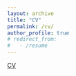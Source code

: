 ```yaml
---
layout: archive
title: "CV"
permalink: /cv/
author_profile: true
# redirect_from:
#   - /resume
---
```


<!-- {% include base_path %} -->

[CV](http://wuyinjun-1993.github.io/files/YinjunWu_CV.pdf)

<!-- Education
======
* B.S. Department of Automation, Tsinghua University, Aug. 2012-Jul. 2016
* Ph.D. Department of Computer and Information Science, University of Pennsylvania, Aug. 2016-Aug. 2021
* Post-Doc, Department of Computer and Information Science, University of Pennsylvania, Sep. 2021-Jan. 2024

Work experience
======
* Summer 2015: Research Assistant
  * Github University
  * Duties included: Tagging issues
  * Supervisor: Professor Git

* Fall 2015: Research Assistant
  * Github University
  * Duties included: Merging pull requests
  * Supervisor: Professor Hub
  
Skills
======
* Skill 1
* Skill 2
  * Sub-skill 2.1
  * Sub-skill 2.2
  * Sub-skill 2.3
* Skill 3

Publications
======
  <ul>{% for post in site.publications %}
    {% include archive-single-cv.html %}
  {% endfor %}</ul>
  
Talks
======
  <ul>{% for post in site.talks %}
    {% include archive-single-talk-cv.html %}
  {% endfor %}</ul>
  
Teaching
======
  <ul>{% for post in site.teaching %}
    {% include archive-single-cv.html %}
  {% endfor %}</ul>
  
Service and leadership
======
* Currently signed in to 43 different slack teams -->
